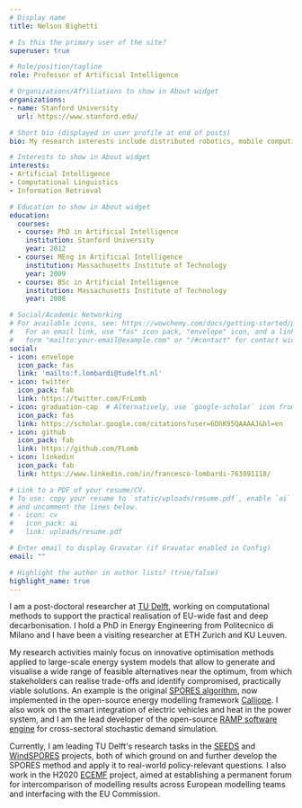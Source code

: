 ```yaml
---
# Display name
title: Nelson Bighetti

# Is this the primary user of the site?
superuser: true

# Role/position/tagline
role: Professor of Artificial Intelligence

# Organizations/Affiliations to show in About widget
organizations:
- name: Stanford University
  url: https://www.stanford.edu/

# Short bio (displayed in user profile at end of posts)
bio: My research interests include distributed robotics, mobile computing and programmable matter.

# Interests to show in About widget
interests:
- Artificial Intelligence
- Computational Linguistics
- Information Retrieval

# Education to show in About widget
education:
  courses:
  - course: PhD in Artificial Intelligence
    institution: Stanford University
    year: 2012
  - course: MEng in Artificial Intelligence
    institution: Massachusetts Institute of Technology
    year: 2009
  - course: BSc in Artificial Intelligence
    institution: Massachusetts Institute of Technology
    year: 2008

# Social/Academic Networking
# For available icons, see: https://wowchemy.com/docs/getting-started/page-builder/#icons
#   For an email link, use "fas" icon pack, "envelope" icon, and a link in the
#   form "mailto:your-email@example.com" or "/#contact" for contact widget.
social:
- icon: envelope
  icon_pack: fas
  link: 'mailto:f.lombardi@tudelft.nl'
- icon: twitter
  icon_pack: fab
  link: https://twitter.com/FrLomb
- icon: graduation-cap  # Alternatively, use `google-scholar` icon from `ai` icon pack
  icon_pack: fas
  link: https://scholar.google.com/citations?user=6DhK95QAAAAJ&hl=en
- icon: github
  icon_pack: fab
  link: https://github.com/FLomb
- icon: linkedin
  icon_pack: fab
  link: https://www.linkedin.com/in/francesco-lombardi-763891118/

# Link to a PDF of your resume/CV.
# To use: copy your resume to `static/uploads/resume.pdf`, enable `ai` icons in `params.toml`, 
# and uncomment the lines below.
# - icon: cv
#   icon_pack: ai
#   link: uploads/resume.pdf

# Enter email to display Gravatar (if Gravatar enabled in Config)
email: ""

# Highlight the author in author lists? (true/false)
highlight_name: true
---
```

I am a post-doctoral researcher at [TU Delft](https://www.tudelft.nl/tbm/over-de-faculteit/afdelingen/engineering-systems-and-services/people/researchers/dr-f-francesco-lombardi), working on computational methods to support the practical realisation of EU-wide fast and deep decarbonisation. I hold a PhD in Energy Engineering from Politecnico di Milano and I have been a visiting researcher at ETH Zurich and KU Leuven.

My research activities mainly focus on innovative optimisation methods applied to large-scale energy system models that allow to generate and visualise a wide range of feasible alternatives near the optimum, from which stakeholders can realise trade-offs and identify compromised, practically viable solutions. An example is the original [SPORES algorithm](https://secure.jbs.elsevierhealth.com/action/getSharedSiteSession?redirect=https%3A%2F%2Fwww.cell.com%2Fjoule%2Ffulltext%2FS2542-4351%2820%2930348-2%3F_returnURL%3Dhttps%253A%252F%252Flinkinghub.elsevier.com%252Fretrieve%252Fpii%252FS2542435120303482%253Fshowall%253Dtrue&rc=0), now implemented in the open-source energy modelling framework [Calliope](https://calliope.readthedocs.io/en/stable/user/advanced_features.html#spores-mode). I also work on the smart integration of electric vehicles and heat in the power system, and I am the lead developer of the open-source [RAMP software engine](https://github.com/RAMP-project/) for cross-sectoral stochastic demand simulation.

Currently, I am leading TU Delft's research tasks in the [SEEDS](https://seeds-project.org) and [WindSPORES](https://www.aramis.admin.ch/Grunddaten/?ProjectID=48588) projects, both of which ground on and further develop the SPORES method and apply it to real-world policy-relevant questions. I also work in the H2020 [ECEMF](https://www.ecemf.eu) project, aimed at establishing a permanent forum for intercomparison of modelling results across European modelling teams and interfacing with the EU Commission.
